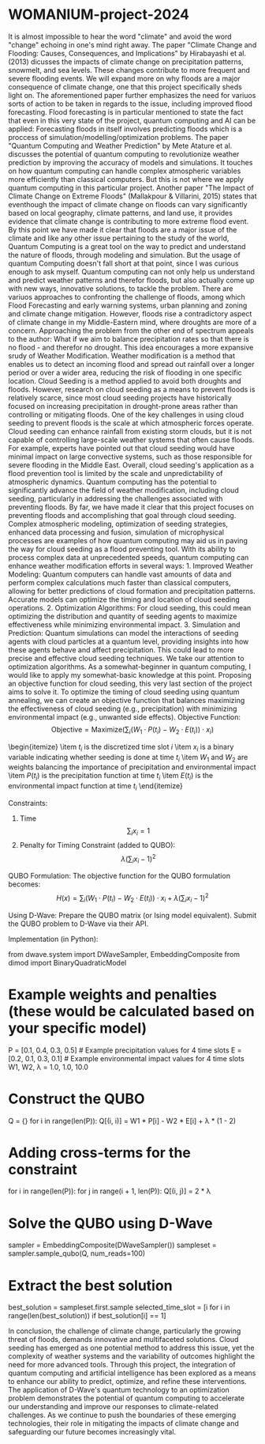 # WOMANIUM-project-2024
It is almost impossible to hear the word "climate" and avoid the word "change" echoing in one's mind right away. The paper "Climate Change and Flooding: Causes, Consequences, and Implications" by Hirabayashi et al. (2013) dicusses the impacts of climate change on precipitation patterns, snowmelt, and sea levels. These changes contribute to more frequent and severe flooding events. We will expand more on why floods are a major consequence of climate change, one that this project specifically sheds light on.
The aforementioned paper further emphasizes the need for variuos sorts of action to be taken in regards to the issue, including improved flood forecasting. Flood forecasting is in particular mentioned to state the fact that even in this very state of the project, quantum computing and AI can be applied: Forecasting floods in itself involves predicting floods which is a proccess of simulation/modelling/optimization problems. The paper "Quantum Computing and Weather Prediction" by Mete Atature et al. discusses the potential of quantum computing to revolutionize weather prediction by improving the accuracy of models and simulations. It touches on how quantum computing can handle complex atmospheric variables more efficiently than classical computers. But this is not where we apply quantum computing in this particular project. Another paper "The Impact of Climate Change on Extreme Floods" (Mallakpour & Villarini, 2015)  states that eventhough the impact of climate change on floods can vary significantly based on local geography, climate patterns, and land use, it provides evidence that climate change is contributing to more extreme flood event. 
By this point we have made it clear that floods are a major issue of the climate and like any other issue pertaining to the study of the world, Quantum Computing is a great tool on the way to predict and understand the nature of floods, through modeling and simulation. But the usage of quantum Computing doesn't fall short at that point, since I was curious enough to ask myself. Quantum computing can not only help us understand and predict weather patterns and therefor floods, but also actually come up with new ways, innovative solutions, to tackle the problem.
There are variuos approaches to confronting the challenge of floods, among which Flood Forecasting and early warning systems, urban planning and zoning and climate change mitigation. However, floods rise a contradictory aspect of climate change in my Middle-Eastern mind, where droughts are more of a concern. Approaching the problem from the other end of spectrum appeals to the author: What if we aim to balance precipitation rates so that there is no flood - and therefor no drought. This idea encourages a more expansive srudy of Weather Modification. Weather modification is a method that enables us to detect an incoming flood and spread out rainfall over a longer period or over a wider area, reducing the risk of flooding in one specific location. Cloud Seeding is a method applied to avoid both droughts and floods. However, research on cloud seeding as a means to prevent floods is relatively scarce, since most cloud seeding projects have historically focused on increasing precipitation in drought-prone areas rather than controlling or mitigating floods. One of the key challenges in using cloud seeding to prevent floods is the scale at which atmospheric forces operate. Cloud seeding can enhance rainfall from existing storm clouds, but it is not capable of controlling large-scale weather systems that often cause floods. For example, experts have pointed out that cloud seeding would have minimal impact on large convective systems, such as those responsible for severe flooding in the Middle East​. Overall, cloud seeding's application as a flood prevention tool is limited by the scale and unpredictability of atmospheric dynamics. Quantum computing has the potential to significantly advance the field of weather modification, including cloud seeding, particularly in addressing the challenges associated with preventing floods. 
By far, we have made it clear that this project focuses on preventing floods and accomplishing that goal through cloud seeding. Complex atmospheric modeling, optimization of seeding strategies, enhanced data processing and fusion, simulation of microphysical processes are examples of how quantum computing may aid us in paving the way for cloud seeding as a flood preventing tool. With its ability to process complex data at unprecedented speeds, quantum computing can enhance weather modification efforts in several ways:
	1. Improved Weather Modeling: Quantum computers can handle vast amounts of data and perform complex calculations much faster than classical computers, allowing for better predictions of cloud formation and precipitation patterns. Accurate models can optimize the timing and location of cloud seeding operations.
	2. Optimization Algorithms: For cloud seeding, this could mean optimizing the distribution and quantity of seeding agents to maximize effectiveness while minimizing environmental impact.
	3. Simulation and Prediction: Quantum simulations can model the interactions of seeding agents with cloud particles at a quantum level, providing insights into how these agents behave and affect precipitation. This could lead to more precise and effective cloud seeding techniques.
We take our attention to optimization algorithms. As a somewhat-beginner in quantum computing, I would like to apply my somewhat-basic knowledge at this point. Proposing an objective function for cloud seeding, this very last section of the project aims to solve it. To optimize the timing of cloud seeding using quantum annealing, we can create an objective function that balances maximizing the effectiveness of cloud seeding (e.g., precipitation) with minimizing environmental impact (e.g., unwanted side effects).
Objective Function: 
$$
\text{Objective} = \text{Maximize} \left( \sum_i \left( W_1 \cdot P(t_i) - W_2 \cdot E(t_i) \right) \cdot x_i \right)
$$

\begin{itemize}
    \item $t_i$ is the discretized time slot $i$
    \item $x_i$ is a binary variable indicating whether seeding is done at time $t_i$
    \item $W_1$ and $W_2$ are weights balancing the importance of precipitation and environmental impact
    \item $P(t_i)$ is the precipitation function at time $t_i$
    \item $E(t_i)$ is the environmental impact function at time $t_i$
\end{itemize}

Constraints:
1. Time
$$
\sum_i x_i = 1
$$
2. Penalty for Timing Constraint (added to QUBO):
$$
\lambda \left( \sum_i x_i - 1 \right)^2
$$

QUBO Formulation:
The objective function for the QUBO formulation becomes:
$$
H(x) = \sum_i \left( W_1 \cdot P(t_i) - W_2 \cdot E(t_i) \right) \cdot x_i + \lambda \left( \sum_i x_i - 1 \right)^2
$$

Using D-Wave:
Prepare the QUBO matrix (or Ising model equivalent).
Submit the QUBO problem to D-Wave via their API.

Implementation (in Python):

from dwave.system import DWaveSampler, EmbeddingComposite
from dimod import BinaryQuadraticModel

# Example weights and penalties (these would be calculated based on your specific model)
P = [0.1, 0.4, 0.3, 0.5]  # Example precipitation values for 4 time slots
E = [0.2, 0.1, 0.3, 0.1]  # Example environmental impact values for 4 time slots
W1, W2, λ = 1.0, 1.0, 10.0

# Construct the QUBO
Q = {}
for i in range(len(P)):
    Q[(i, i)] = W1 * P[i] - W2 * E[i] + λ * (1 - 2)

# Adding cross-terms for the constraint
for i in range(len(P)):
    for j in range(i + 1, len(P)):
        Q[(i, j)] = 2 * λ

# Solve the QUBO using D-Wave
sampler = EmbeddingComposite(DWaveSampler())
sampleset = sampler.sample_qubo(Q, num_reads=100)

# Extract the best solution
best_solution = sampleset.first.sample
selected_time_slot = [i for i in range(len(best_solution)) if best_solution[i] == 1]

In conclusion, the challenge of climate change, particularly the growing threat of floods, demands innovative and multifaceted solutions. Cloud seeding has emerged as one potential method to address this issue, yet the complexity of weather systems and the variability of outcomes highlight the need for more advanced tools. Through this project, the integration of quantum computing and artificial intelligence has been explored as a means to enhance our ability to predict, optimize, and refine these interventions. The application of D-Wave's quantum technology to an optimization problem demonstrates the potential of quantum computing to accelerate our understanding and improve our responses to climate-related challenges. As we continue to push the boundaries of these emerging technologies, their role in mitigating the impacts of climate change and safeguarding our future becomes increasingly vital.
